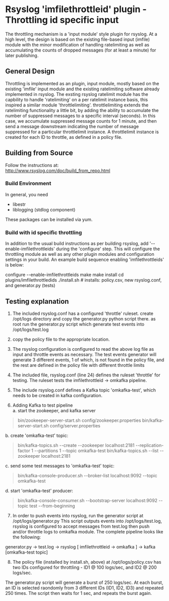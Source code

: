 
Rsyslog 'imfilethrottleid' plugin - Throttling id specific input
=====================

The throttling mechanism is a 'input module' style plugin for rsyslog. At a high level, the
design is based on the existing file-based input (imfile) module with the minor modification 
of handling ratelimiting as well as accumulating the counts of dropped messages (for at
least a minute) for later publishing.

General Design
--------------------
Throttling is implemented as an plugin, input module, mostly based on the existing
'imfile' input module and the existing ratelimiting software already implemented in
rsyslog. The exsting rsyslog ratelimit module has the capbility to handle 'ratelimiting'
on a per ratelimit instance basis, this inspired a similar module 'throttlelimiting'. 
throttlelimiting extends the ratelimiting functionality a little bit, by adding the
ability to accumulate the number of suppressed messages to a specific interval
(seconds). In this case, we accumulate suppressed message counts for 1 minute, and then
send a message downstream indicating the number of message suppressed for a particular
throttlelimit instance. A throttlelimit instance is created for each ID to throttle, as
defined in a policy file.

Building from Source
--------------------
Follow the instructions at: http://www.rsyslog.com/doc/build_from_repo.html

### Build Environment

In general, you need

* libestr
* liblogging (stdlog component)

These packages can be installed via yum.

### Build with id specific throttling
In addition to the usual build instructions as per building rsyslog, add '--enable-imfilethrottleids' 
during the 'configure' step. This will configure the throttling module as well as any other 
plugin modules and configuration settings in your build. 
An example build sequence enabling 'imfilethrottleids' is below:

configure --enable-imfilethrottleids
make
make install
cd plugins/imfilethrottledids
./install.sh      # installs: policy.csv, new rsyslog.conf, and generator.py (tests)

Testing explanation
--------------------
1. The included rsyslog.conf has a configured 'throttle' ruleset.
create /opt/logs directory and copy the generator.py python script there. 
as root run the generator.py script which generate test events into /opt/logs/test.log

2. copy the policy file to the appropriate location.

3. The rsyslog configuration is configured to read the above log file as input and throttle
events as necessary. The test events generator will generate 3 different events, 1 of
which, is not found in the policy file, and the rest are defined in the policy file with
different throttle limits

4. The included file, rsyslog.conf (line 24) defines the ruleset 'throttle' for testing. The
ruleset tests the imfilethrottleid -> omkafka pipeline.

5. The include rsyslog.conf defines a Kafka topic 'omkafka-test', which needs to be
created in kafka configuration. 

6. Adding Kafka to test pipeline<br/>
a. start the zookeeper, and kafka server<br/>
> bin/zookeeper-server-start.sh config/zookeeper.properties
> bin/kafka-server-start.sh config/server.properties

b. create 'omkafka-test' topic:<br/>
> bin/kafka-topics.sh --create --zookeeper localhost:2181 --replication-factor 1 --partitions 1 --topic omkafka-test
> bin/kafka-topics.sh --list --zookeeper localhost:2181

c. send some test messages to 'omkafka-test' topic:<br/>
> bin/kafka-console-producer.sh --broker-list localhost:9092 --topic omkafka-test

d. start 'omkafka-test' producer:<br/>
> bin/kafka-console-consumer.sh --bootstrap-server localhost:9092 --topic test --from-beginning

7. In order to push events into rsyslog, run the generator script at 
   /opt/logs/generator.py
This script outputs events into /opt/logs/test.log, rsyslog is configured to accept
messages from test.log then push and/or throttle logs to omkafka module. The complete 
pipeline looks like the following:

generator.py -> test.log -> rsyslog [ imfilethrottleid -> omkafka ] -> kafka [omkafka-test topic]

8. The policy file (installed by install.sh, above) at /opt/logs/policy.csv has two IDs
   configured for throttling - ID1 @ 100 logs/sec, and ID2 @ 200 logs/sec.

The generator.py script will generate a burst of 250 logs/sec. At each burst, an ID is selected raondomly
from 3 different IDs (ID1, ID2, ID3) and repeated 250 times. The script then waits for 1
sec, and repeats the burst again. 

